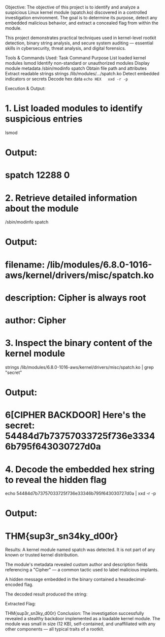 Objective:
The objective of this project is to identify and analyze a suspicious Linux kernel module (spatch.ko) discovered in a controlled investigation environment. The goal is to determine its purpose, detect any embedded malicious behavior, and extract a concealed flag from within the module.

This project demonstrates practical techniques used in kernel-level rootkit detection, binary string analysis, and secure system auditing — essential skills in cybersecurity, threat analysis, and digital forensics.

Tools & Commands Used:
Task	Command	Purpose
List loaded kernel modules	lsmod	Identify non-standard or unauthorized modules
Display module metadata	/sbin/modinfo spatch	Obtain file path and attributes
Extract readable strings	strings /lib/modules/.../spatch.ko	Detect embedded indicators or secrets
Decode hex data	`echo HEX	xxd -r -p`

Execution & Output:

# 1. List loaded modules to identify suspicious entries
lsmod

# Output:
# spatch                 12288  0

# 2. Retrieve detailed information about the module
/sbin/modinfo spatch

# Output:
# filename: /lib/modules/6.8.0-1016-aws/kernel/drivers/misc/spatch.ko
# description: Cipher is always root
# author: Cipher

# 3. Inspect the binary content of the kernel module
strings /lib/modules/6.8.0-1016-aws/kernel/drivers/misc/spatch.ko | grep "secret"

# Output:
# 6[CIPHER BACKDOOR] Here's the secret: 54484d7b73757033725f736e33346b795f643030727d0a

# 4. Decode the embedded hex string to reveal the hidden flag
echo 54484d7b73757033725f736e33346b795f643030727d0a | xxd -r -p

# Output:
# THM{sup3r_sn34ky_d00r}
Results:
A kernel module named spatch was detected. It is not part of any known or trusted kernel distribution.

The module's metadata revealed custom author and description fields referencing a "Cipher" — a common tactic used to label malicious implants.

A hidden message embedded in the binary contained a hexadecimal-encoded flag.

The decoded result produced the string:

Extracted Flag:

THM{sup3r_sn3ky_d00r}
Conclusion:
The investigation successfully revealed a stealthy backdoor implemented as a loadable kernel module. The module was small in size (12 KB), self-contained, and unaffiliated with any other components — all typical traits of a rootkit.
